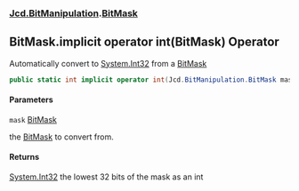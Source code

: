 ### [Jcd.BitManipulation](Jcd.BitManipulation.md 'Jcd.BitManipulation').[BitMask](Jcd.BitManipulation.BitMask.md 'Jcd.BitManipulation.BitMask')

## BitMask.implicit operator int(BitMask) Operator

Automatically convert to [System.Int32](https://docs.microsoft.com/en-us/dotnet/api/System.Int32 'System.Int32') from a [BitMask](Jcd.BitManipulation.BitMask.md 'Jcd.BitManipulation.BitMask')

```csharp
public static int implicit operator int(Jcd.BitManipulation.BitMask mask);
```
#### Parameters

<a name='Jcd.BitManipulation.BitMask.op_Implicitint(Jcd.BitManipulation.BitMask).mask'></a>

`mask` [BitMask](Jcd.BitManipulation.BitMask.md 'Jcd.BitManipulation.BitMask')

the [BitMask](Jcd.BitManipulation.BitMask.md 'Jcd.BitManipulation.BitMask') to convert from.

#### Returns
[System.Int32](https://docs.microsoft.com/en-us/dotnet/api/System.Int32 'System.Int32')
the lowest 32 bits of the mask as an int